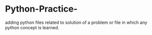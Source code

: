 # Python-Practice-
adding python files related to solution of a problem or file in which any python concept is learned.
